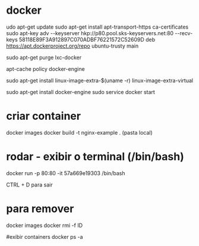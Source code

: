 # docker

udo apt-get update
sudo apt-get install apt-transport-https ca-certificates
sudo apt-key adv --keyserver hkp://p80.pool.sks-keyservers.net:80 --recv-keys 58118E89F3A912897C070ADBF76221572C52609D
deb https://apt.dockerproject.org/repo ubuntu-trusty main

sudo apt-get purge lxc-docker 

apt-cache policy docker-engine 

sudo apt-get install linux-image-extra-$(uname -r) linux-image-extra-virtual 

sudo apt-get install docker-engine
sudo service docker start

# criar container
docker images
docker build -t nginx-example . (pasta local)

# rodar - exibir o terminal (/bin/bash)
docker run -p 80:80 -it 57a669e19303 /bin/bash

CTRL + D para sair


# para remover
docker images
docker rmi -f ID

#exibir containers
docker ps -a


